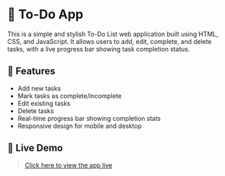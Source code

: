 # 📝 To-Do App

This is a simple and stylish To-Do List web application built using HTML, CSS, and JavaScript. It allows users to add, edit, complete, and delete tasks, with a live progress bar showing task completion status.

## 🔧 Features

- Add new tasks
- Mark tasks as complete/incomplete
- Edit existing tasks
- Delete tasks
- Real-time progress bar showing completion stats
- Responsive design for mobile and desktop

  
## 🚀 Live Demo

> [Click here to view the app live](https://yourusername.github.io/your-repo-name) 
